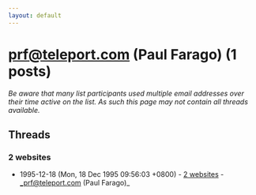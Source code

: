 ```yaml
---
layout: default
---
```


# prf@teleport.com (Paul Farago) (1 posts)

_Be aware that many list participants used multiple email addresses over their time active on the list. As such this page may not contain all threads available._

## Threads

### 2 websites
+ 1995-12-18 (Mon, 18 Dec 1995 09:56:03 +0800) - [2 websites](/archive/1995/12/6cde4853a31eb430134c8f644c694275dedaf5620ce29df95dc8ae7d646fd17a) - _prf@teleport.com (Paul Farago)_


